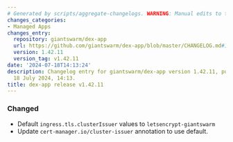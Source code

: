 ```yaml
---
# Generated by scripts/aggregate-changelogs. WARNING: Manual edits to this files will be overwritten.
changes_categories:
- Managed Apps
changes_entry:
  repository: giantswarm/dex-app
  url: https://github.com/giantswarm/dex-app/blob/master/CHANGELOG.md#14211---2024-07-18
  version: 1.42.11
  version_tag: v1.42.11
date: '2024-07-18T14:13:24'
description: Changelog entry for giantswarm/dex-app version 1.42.11, published on
  18 July 2024, 14:13.
title: dex-app release v1.42.11
---
```


### Changed
- Default `ingress.tls.clusterIssuer` values to `letsencrypt-giantswarm`
- Update `cert-manager.io/cluster-issuer` annotation to use default.
